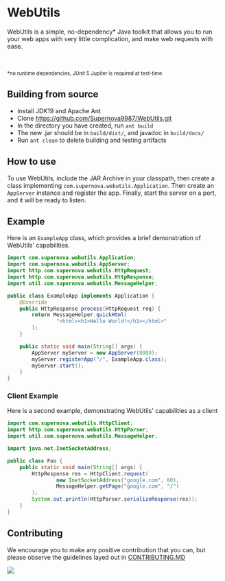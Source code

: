# WebUtils

WebUtils is a simple, no-dependency* Java toolkit that allows you to run your web apps with very little complication,
and make web requests with ease.

<br><br>
<sub>*no runtime dependencies, JUnit 5 Jupiter is required at test-time</sub>


## Building from source
- Install JDK19 and Apache Ant
- Clone https://github.com/Supernova9987/WebUtils.git
- In the directory you have created, run `ant build`
- The new .jar should be in `build/dist/`, and javadoc in `build/docs/`
- Run `ant clean` to delete building and testing artifacts

## How to use
To use WebUtils, include the JAR Archive in your classpath, then create a class implementing 
`com.supernova.webutils.Application`. Then create an `AppServer` instance and register the app.
Finally, start the server on a port, and it will be ready to listen.


## Example
Here is an `ExampleApp` class, which provides a brief demonstration of WebUtils' capabilities.

```Java
import com.supernova.webutils.Application;
import com.supernova.webutils.AppServer;
import http.com.supernova.webutils.HttpRequest;
import http.com.supernova.webutils.HttpResponse;
import util.com.supernova.webutils.MessageHelper;

public class ExampleApp implements Application {
    @Override
    public HttpResponse process(HttpRequest req) {
        return MessageHelper.quickHtml(
                "<html><h1>Hello World!</h1></html>"
        );
    }

    public static void main(String[] args) {
        AppServer myServer = new AppServer(8080);
        myServer.registerApp("/", ExampleApp.class);
        myServer.start();
    }
}
```

### Client Example
Here is a second example, demonstrating WebUtils' capabilities as a client

```Java
import com.supernova.webutils.HttpClient;
import http.com.supernova.webutils.HttpParser;
import util.com.supernova.webutils.MessageHelper;

import java.net.InetSocketAddress;

public class Foo {
    public static void main(String[] args) {
        HttpResponse res = HttpClient.request(
                new InetSocketAddress("google.com", 80),
                MessageHelper.getPage("google.com", "/")
        );
        System.out.println(HttpParser.serializeResponse(res));
    }
}
```

## Contributing

We encourage you to make any positive contribution that you can, but please observe the guidelines layed out in [CONTRIBUTING.MD](CONTRIBUTING.md)

<img src="https://img.shields.io/badge/license-GPL--3.0-red"/>
